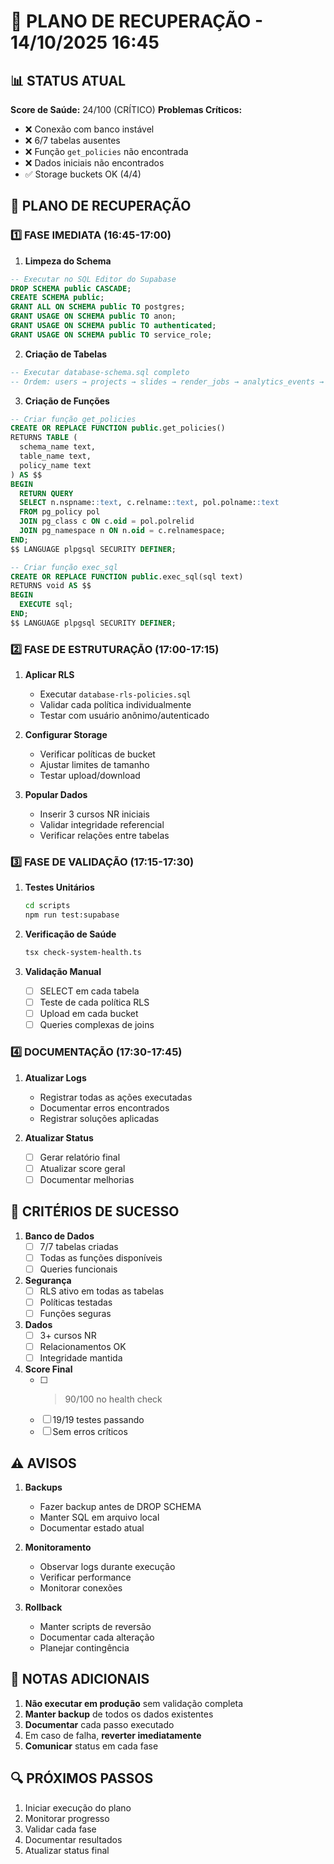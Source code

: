 # 🚨 PLANO DE RECUPERAÇÃO - 14/10/2025 16:45

## 📊 STATUS ATUAL

**Score de Saúde:** 24/100 (CRÍTICO)
**Problemas Críticos:**
- ❌ Conexão com banco instável
- ❌ 6/7 tabelas ausentes
- ❌ Função `get_policies` não encontrada
- ❌ Dados iniciais não encontrados
- ✅ Storage buckets OK (4/4)

## 🔄 PLANO DE RECUPERAÇÃO

### 1️⃣ FASE IMEDIATA (16:45-17:00)

1. **Limpeza do Schema**
```sql
-- Executar no SQL Editor do Supabase
DROP SCHEMA public CASCADE;
CREATE SCHEMA public;
GRANT ALL ON SCHEMA public TO postgres;
GRANT USAGE ON SCHEMA public TO anon;
GRANT USAGE ON SCHEMA public TO authenticated;
GRANT USAGE ON SCHEMA public TO service_role;
```

2. **Criação de Tabelas**
```sql
-- Executar database-schema.sql completo
-- Ordem: users → projects → slides → render_jobs → analytics_events → nr_courses → nr_modules
```

3. **Criação de Funções**
```sql
-- Criar função get_policies
CREATE OR REPLACE FUNCTION public.get_policies()
RETURNS TABLE (
  schema_name text,
  table_name text,
  policy_name text
) AS $$
BEGIN
  RETURN QUERY
  SELECT n.nspname::text, c.relname::text, pol.polname::text
  FROM pg_policy pol
  JOIN pg_class c ON c.oid = pol.polrelid
  JOIN pg_namespace n ON n.oid = c.relnamespace;
END;
$$ LANGUAGE plpgsql SECURITY DEFINER;

-- Criar função exec_sql
CREATE OR REPLACE FUNCTION public.exec_sql(sql text)
RETURNS void AS $$
BEGIN
  EXECUTE sql;
END;
$$ LANGUAGE plpgsql SECURITY DEFINER;
```

### 2️⃣ FASE DE ESTRUTURAÇÃO (17:00-17:15)

1. **Aplicar RLS**
   - Executar `database-rls-policies.sql`
   - Validar cada política individualmente
   - Testar com usuário anônimo/autenticado

2. **Configurar Storage**
   - Verificar políticas de bucket
   - Ajustar limites de tamanho
   - Testar upload/download

3. **Popular Dados**
   - Inserir 3 cursos NR iniciais
   - Validar integridade referencial
   - Verificar relações entre tabelas

### 3️⃣ FASE DE VALIDAÇÃO (17:15-17:30)

1. **Testes Unitários**
   ```bash
   cd scripts
   npm run test:supabase
   ```

2. **Verificação de Saúde**
   ```bash
   tsx check-system-health.ts
   ```

3. **Validação Manual**
   - [ ] SELECT em cada tabela
   - [ ] Teste de cada política RLS
   - [ ] Upload em cada bucket
   - [ ] Queries complexas de joins

### 4️⃣ DOCUMENTAÇÃO (17:30-17:45)

1. **Atualizar Logs**
   - Registrar todas as ações executadas
   - Documentar erros encontrados
   - Registrar soluções aplicadas

2. **Atualizar Status**
   - [ ] Gerar relatório final
   - [ ] Atualizar score geral
   - [ ] Documentar melhorias

## 🎯 CRITÉRIOS DE SUCESSO

1. **Banco de Dados**
   - [ ] 7/7 tabelas criadas
   - [ ] Todas as funções disponíveis
   - [ ] Queries funcionais

2. **Segurança**
   - [ ] RLS ativo em todas as tabelas
   - [ ] Políticas testadas
   - [ ] Funções seguras

3. **Dados**
   - [ ] 3+ cursos NR
   - [ ] Relacionamentos OK
   - [ ] Integridade mantida

4. **Score Final**
   - [ ] > 90/100 no health check
   - [ ] 19/19 testes passando
   - [ ] Sem erros críticos

## ⚠️ AVISOS

1. **Backups**
   - Fazer backup antes de DROP SCHEMA
   - Manter SQL em arquivo local
   - Documentar estado atual

2. **Monitoramento**
   - Observar logs durante execução
   - Verificar performance
   - Monitorar conexões

3. **Rollback**
   - Manter scripts de reversão
   - Documentar cada alteração
   - Planejar contingência

## 📝 NOTAS ADICIONAIS

1. **Não executar em produção** sem validação completa
2. **Manter backup** de todos os dados existentes
3. **Documentar** cada passo executado
4. Em caso de falha, **reverter imediatamente**
5. **Comunicar** status em cada fase

## 🔍 PRÓXIMOS PASSOS

1. Iniciar execução do plano
2. Monitorar progresso
3. Validar cada fase
4. Documentar resultados
5. Atualizar status final